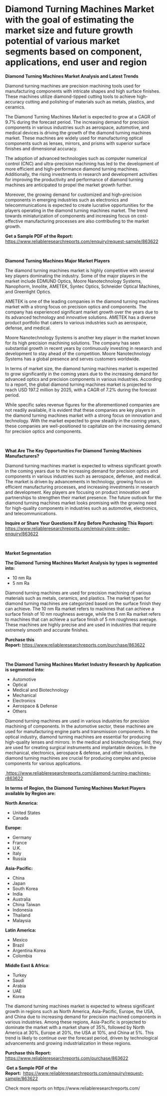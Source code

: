 <p><h1>Diamond Turning Machines Market with the goal of estimating the market size and future growth potential of various market segments based on component, applications, end user and region</h1></p><p><strong>Diamond Turning Machines Market Analysis and Latest Trends</strong></p>
<p><p>Diamond turning machines are precision machining tools used for manufacturing components with intricate shapes and high surface finishes. These machines utilize diamond-tipped cutting tools to achieve high-accuracy cutting and polishing of materials such as metals, plastics, and ceramics.</p><p>The Diamond Turning Machines Market is expected to grow at a CAGR of 9.7% during the forecast period. The increasing demand for precision components in various industries such as aerospace, automotive, and medical devices is driving the growth of the diamond turning machines market. These machines are widely used for manufacturing optical components such as lenses, mirrors, and prisms with superior surface finishes and dimensional accuracy.</p><p>The adoption of advanced technologies such as computer numerical control (CNC) and ultra-precision machining has led to the development of more efficient and high-performance diamond turning machines. Additionally, the rising investments in research and development activities for improving the productivity and performance of diamond turning machines are anticipated to propel the market growth further.</p><p>Moreover, the growing demand for customized and high-precision components in emerging industries such as electronics and telecommunications is expected to create lucrative opportunities for the players operating in the diamond turning machines market. The trend towards miniaturization of components and increasing focus on cost-effective manufacturing processes are also contributing to the market growth.</p></p>
<p><strong>Get a Sample PDF of the Report:&nbsp;</strong> <a href="https://www.reliableresearchreports.com/enquiry/request-sample/863622">https://www.reliableresearchreports.com/enquiry/request-sample/863622</a></p>
<p>&nbsp;</p>
<p><strong>Diamond Turning Machines Major Market Players</strong></p>
<p><p>The diamond turning machines market is highly competitive with several key players dominating the industry. Some of the major players in the market include EDMUND Optics, Moore Nanotechnology Systems, Nanophorm, Innolite, AMETEK, Syntec Optics, Schneider Optical Machines, and Greenlight Optics.</p><p>AMETEK is one of the leading companies in the diamond turning machines market with a strong focus on precision optics and components. The company has experienced significant market growth over the years due to its advanced technology and innovative solutions. AMETEK has a diverse product portfolio that caters to various industries such as aerospace, defense, and medical.</p><p>Moore Nanotechnology Systems is another key player in the market known for its high precision machining solutions. The company has seen substantial growth in recent years by continuously investing in research and development to stay ahead of the competition. Moore Nanotechnology Systems has a global presence and serves customers worldwide.</p><p>In terms of market size, the diamond turning machines market is expected to grow significantly in the coming years due to the increasing demand for advanced optics and precision components in various industries. According to a report, the global diamond turning machines market is projected to reach USD 197.2 million by 2025, with a CAGR of 7.2% during the forecast period.</p><p>While specific sales revenue figures for the aforementioned companies are not readily available, it is evident that these companies are key players in the diamond turning machines market with a strong focus on innovation and technology. With the market expected to grow steadily in the coming years, these companies are well-positioned to capitalize on the increasing demand for precision optics and components.</p></p>
<p>&nbsp;</p>
<p><strong>What Are The Key Opportunities For Diamond Turning Machines Manufacturers?</strong></p>
<p><p>Diamond turning machines market is expected to witness significant growth in the coming years due to the increasing demand for precision optics and components in various industries such as aerospace, defense, and medical. The market is driven by advancements in technology, growing focus on efficient manufacturing processes, and increasing investments in research and development. Key players are focusing on product innovation and partnerships to strengthen their market presence. The future outlook for the diamond turning machines market looks promising with the growing need for high-quality components in industries such as automotive, electronics, and telecommunications.</p></p>
<p><strong>Inquire or Share Your Questions If Any Before Purchasing This Report:</strong> <a href="https://www.reliableresearchreports.com/enquiry/pre-order-enquiry/863622">https://www.reliableresearchreports.com/enquiry/pre-order-enquiry/863622</a></p>
<p>&nbsp;</p>
<p><strong>Market Segmentation</strong></p>
<p><strong>The Diamond Turning Machines Market Analysis by types is segmented into:</strong></p>
<p><ul><li>10 nm Ra</li><li>5 nm Ra</li></ul></p>
<p><p>Diamond turning machines are used for precision machining of various materials such as metals, ceramics, and plastics. The market types for diamond turning machines are categorized based on the surface finish they can achieve. The 10 nm Ra market refers to machines that can achieve a surface finish of 10 nm roughness average, while the 5 nm Ra market refers to machines that can achieve a surface finish of 5 nm roughness average. These machines are highly precise and are used in industries that require extremely smooth and accurate finishes.</p></p>
<p><strong>Purchase this Report:&nbsp;</strong><a href="https://www.reliableresearchreports.com/purchase/863622">https://www.reliableresearchreports.com/purchase/863622</a></p>
<p>&nbsp;</p>
<p><strong>The Diamond Turning Machines Market Industry Research by Application is segmented into:</strong></p>
<p><ul><li>Automotive</li><li>Optical</li><li>Medical and Biotechnology</li><li>Mechanical</li><li>Electronics</li><li>Aerospace & Defense</li><li>Others</li></ul></p>
<p><p>Diamond turning machines are used in various industries for precision machining of components. In the automotive sector, these machines are used for manufacturing engine parts and transmission components. In the optical industry, diamond turning machines are essential for producing high-quality lenses and mirrors. In the medical and biotechnology field, they are used for creating surgical instruments and implantable devices. In the mechanical, electronics, aerospace & defense, and other industries, diamond turning machines are crucial for producing complex and precise components for various applications.</p></p>
<p><a href="https://www.reliableresearchreports.com/diamond-turning-machines-r863622">&nbsp;https://www.reliableresearchreports.com/diamond-turning-machines-r863622</a></p>
<p><strong>In terms of Region, the Diamond Turning Machines Market Players available by Region are:</strong></p>
<p>
    <p> <strong> North America: </strong>
        <ul>
            <li>United States</li>
            <li>Canada</li>
        </ul>
        </p> 
    <p> <strong> Europe: </strong>
        <ul>
            <li>Germany</li>
            <li>France</li>
            <li>U.K.</li>
            <li>Italy</li>
            <li>Russia</li>
        </ul>
        </p> 
    <p> <strong> Asia-Pacific: </strong>
        <ul>
            <li>China</li>
            <li>Japan</li>
            <li>South Korea</li>
            <li>India</li>
            <li>Australia</li>
            <li>China Taiwan</li>
            <li>Indonesia</li>
            <li>Thailand</li>
            <li>Malaysia</li>
        </ul>
        </p> 
    <p> <strong> Latin America: </strong>
        <ul>
            <li>Mexico</li>
            <li>Brazil</li>
            <li>Argentina Korea</li>
            <li>Colombia</li>
        </ul>
        </p> 
    <p> <strong> Middle East & Africa: </strong>
        <ul>
            <li>Turkey</li>
            <li>Saudi</li>
            <li>Arabia</li>
            <li>UAE</li>
            <li>Korea</li>
        </ul>
    </p>
    </p>
<p><p>The diamond turning machines market is expected to witness significant growth in regions such as North America, Asia-Pacific, Europe, the USA, and China due to increasing demand for precision machined components in various industries. Among these regions, Asia-Pacific is projected to dominate the market with a market share of 35%, followed by North America at 30%, Europe at 20%, the USA at 10%, and China at 5%. This trend is likely to continue over the forecast period, driven by technological advancements and growing industrialization in these regions.</p></p>
<p><strong>Purchase this Report: </strong><a href="https://www.reliableresearchreports.com/purchase/863622">https://www.reliableresearchreports.com/purchase/863622</a></p>
<p>&nbsp;<strong>Get a Sample PDF of the Report:&nbsp;&nbsp;</strong><a href="https://www.reliableresearchreports.com/enquiry/request-sample/863622">https://www.reliableresearchreports.com/enquiry/request-sample/863622</a></p>
<p><strong></strong></p>
<p>Check more reports on https://www.reliableresearchreports.com/</p>